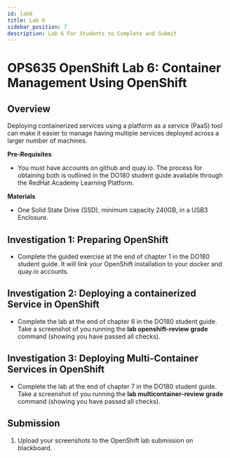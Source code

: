 ```yaml
---
id: lab6
title: Lab 6
sidebar_position: 7
description: Lab 6 For Students to Complete and Submit
---
```


# OPS635 OpenShift Lab 6: Container Management Using OpenShift

## Overview

Deploying containerized services using a platform as a service (PaaS) tool can make it easier to manage having multiple services deployed across a larger number of machines.

**Pre-Requisites**

  - You must have accounts on github and quay.io. The process for obtaining both is outlined in the DO180 student guide available through the RedHat Academy Learning Platform.

**Materials**

  - One Solid State Drive (SSD), minimum capacity 240GB, in a USB3 Enclosure.

## Investigation 1: Preparing OpenShift

  - Complete the guided exercise at the end of chapter 1 in the DO180 student guide. It will link your OpenShift installation to your docker and quay.io accounts.

## Investigation 2: Deploying a containerized Service in OpenShift

  - Complete the lab at the end of chapter 6 in the DO180 student guide. Take a screenshot of you running the **lab openshift-review grade** command (showing you have passed all checks).

## Investigation 3: Deploying Multi-Container Services in OpenShift

  - Complete the lab at the end of chapter 7 in the DO180 student guide. Take a screenshot of you running the **lab multicontainer-review grade** command (showing you have passed all checks).

## Submission

  1. Upload your screenshots to the OpenShift lab submission on blackboard.
